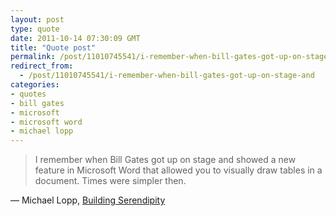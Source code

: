```yaml
---
layout: post
type: quote
date: 2011-10-14 07:30:09 GMT
title: "Quote post"
permalink: /post/11010745541/i-remember-when-bill-gates-got-up-on-stage-and
redirect_from: 
  - /post/11010745541/i-remember-when-bill-gates-got-up-on-stage-and
categories:
- quotes
- bill gates
- microsoft
- microsoft word
- michael lopp
---
```

<blockquote>I remember when Bill Gates got up on stage and showed a new feature in Microsoft Word that allowed you to visually draw tables in a document. Times were simpler then.</blockquote>

 — Michael Lopp, <a href="http://www.randsinrepose.com/archives/2011/10/03/building_serendipity.html">Building Serendipity</a>